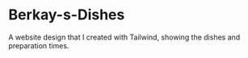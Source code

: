 # Berkay-s-Dishes
A website design that I created with Tailwind, showing the dishes and preparation times.
